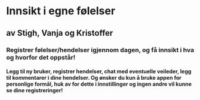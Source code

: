 # Innsikt i egne følelser
## av Stigh, Vanja og Kristoffer

### Registrer følelser/hendelser igjennom dagen, og få innsikt i hva og hvorfor det oppstår!

#### Legg til ny bruker, registrer hendelser, chat med eventuelle veileder, legg til kommentarer i dine hendelser. Og ønsker du kun å bruke appen for personlige formål, huk av for dette i innstillinger og ingen andre vil kunne se dine registreringer!
